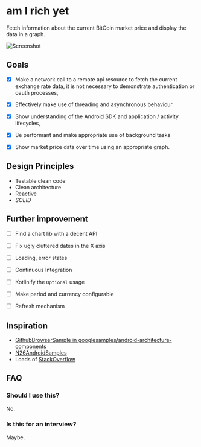 am I rich yet
=============

Fetch information about the current BitCoin market price and display the data in a graph.


![Screenshot](https://raw.githubusercontent.com/wiyarmir/am-I-rich-yet/master/misc/screenshot.png)

Goals
-----

- [x] Make a network call to a remote api resource to fetch the current exchange rate data, it is not necessary to demonstrate authentication or oauth processes,

- [x] Effectively make use of threading and asynchronous behaviour

- [x] Show understanding of the Android SDK and application / activity lifecycles,

- [x] Be performant and make appropriate use of background tasks

- [x] Show market price data over time using an appropriate graph.

Design Principles
-----------------

- Testable clean code
- Clean architecture
- Reactive
- *SOLID*

Further improvement
-------------------

- [ ] Find a chart lib with a decent API

- [ ] Fix ugly cluttered dates in the X axis

- [ ] Loading, error states

- [ ] Continuous Integration

- [ ] Kotlinify the `Optional` usage

- [ ] Make period and currency configurable

- [ ] Refresh mechanism

Inspiration
-----------

- [GithubBrowserSample in googlesamples/android-architecture-components](https://github.com/googlesamples/android-architecture-components/tree/master/GithubBrowserSample)
- [N26AndroidSamples](https://github.com/n26/N26AndroidSamples)
- Loads of [StackOverflow](https://stackoverflow.com/)

FAQ
---

### Should I use this?

No.

### Is this for an interview?

Maybe.
